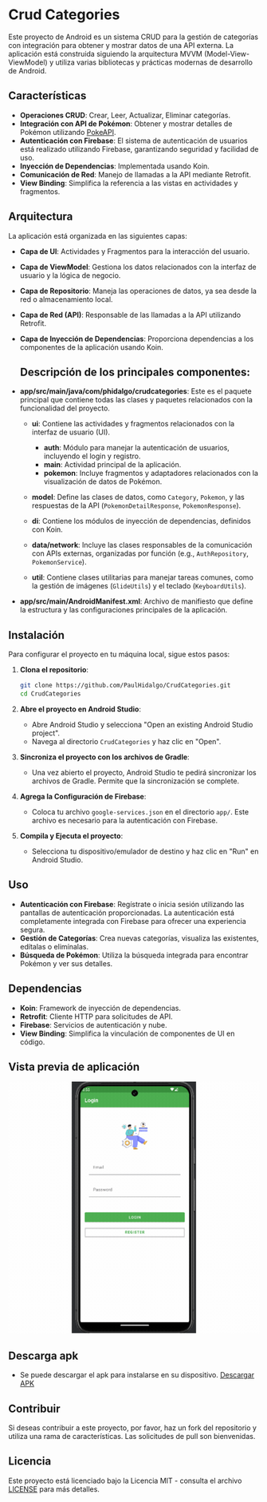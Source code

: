 
# Crud Categories

Este proyecto de Android es un sistema CRUD para la gestión de categorías con integración para obtener y mostrar datos de una API externa. La aplicación está construida siguiendo la arquitectura MVVM (Model-View-ViewModel) y utiliza varias bibliotecas y prácticas modernas de desarrollo de Android.

## Características

- **Operaciones CRUD**: Crear, Leer, Actualizar, Eliminar categorías.
- **Integración con API de Pokémon**: Obtener y mostrar detalles de Pokémon utilizando [PokeAPI](https://pokeapi.co/).
- **Autenticación con Firebase**: El sistema de autenticación de usuarios está realizado utilizando Firebase, garantizando seguridad y facilidad de uso.
- **Inyección de Dependencias**: Implementada usando Koin.
- **Comunicación de Red**: Manejo de llamadas a la API mediante Retrofit.
- **View Binding**: Simplifica la referencia a las vistas en actividades y fragmentos.

## Arquitectura

La aplicación está organizada en las siguientes capas:

- **Capa de UI**: Actividades y Fragmentos para la interacción del usuario.
- **Capa de ViewModel**: Gestiona los datos relacionados con la interfaz de usuario y la lógica de negocio.
- **Capa de Repositorio**: Maneja las operaciones de datos, ya sea desde la red o almacenamiento local.
- **Capa de Red (API)**: Responsable de las llamadas a la API utilizando Retrofit.
- **Capa de Inyección de Dependencias**: Proporciona dependencias a los componentes de la aplicación usando Koin.

  ## Descripción de los principales componentes:

- **app/src/main/java/com/phidalgo/crudcategories**: Este es el paquete principal que contiene todas las clases y paquetes relacionados con la funcionalidad del proyecto.

  - **ui**: Contiene las actividades y fragmentos relacionados con la interfaz de usuario (UI).
    - **auth**: Módulo para manejar la autenticación de usuarios, incluyendo el login y registro.
    - **main**: Actividad principal de la aplicación.
    - **pokemon**: Incluye fragmentos y adaptadores relacionados con la visualización de datos de Pokémon.
  
  - **model**: Define las clases de datos, como `Category`, `Pokemon`, y las respuestas de la API (`PokemonDetailResponse`, `PokemonResponse`).
  
  - **di**: Contiene los módulos de inyección de dependencias, definidos con Koin.
  
  - **data/network**: Incluye las clases responsables de la comunicación con APIs externas, organizadas por función (e.g., `AuthRepository`, `PokemonService`).
  
  - **util**: Contiene clases utilitarias para manejar tareas comunes, como la gestión de imágenes (`GlideUtils`) y el teclado (`KeyboardUtils`).

- **app/src/main/AndroidManifest.xml**: Archivo de manifiesto que define la estructura y las configuraciones principales de la aplicación.

## Instalación

Para configurar el proyecto en tu máquina local, sigue estos pasos:

1. **Clona el repositorio**:
   ```bash
   git clone https://github.com/PaulHidalgo/CrudCategories.git
   cd CrudCategories
   ```

2. **Abre el proyecto en Android Studio**:
   - Abre Android Studio y selecciona "Open an existing Android Studio project".
   - Navega al directorio `CrudCategories` y haz clic en "Open".

3. **Sincroniza el proyecto con los archivos de Gradle**:
   - Una vez abierto el proyecto, Android Studio te pedirá sincronizar los archivos de Gradle. Permite que la sincronización se complete.

4. **Agrega la Configuración de Firebase**:
   - Coloca tu archivo `google-services.json` en el directorio `app/`. Este archivo es necesario para la autenticación con Firebase.

5. **Compila y Ejecuta el proyecto**:
   - Selecciona tu dispositivo/emulador de destino y haz clic en "Run" en Android Studio.

## Uso

- **Autenticación con Firebase**: Regístrate o inicia sesión utilizando las pantallas de autenticación proporcionadas. La autenticación está completamente integrada con Firebase para ofrecer una experiencia segura.
- **Gestión de Categorías**: Crea nuevas categorías, visualiza las existentes, edítalas o elimínalas.
- **Búsqueda de Pokémon**: Utiliza la búsqueda integrada para encontrar Pokémon y ver sus detalles.

## Dependencias

- **Koin**: Framework de inyección de dependencias.
- **Retrofit**: Cliente HTTP para solicitudes de API.
- **Firebase**: Servicios de autenticación y nube.
- **View Binding**: Simplifica la vinculación de componentes de UI en código.


## Vista previa de aplicación

![Login Example](download.gif)
  
## Descarga apk
- Se puede descargar el apk para instalarse en su dispositivo.
[Descargar APK](https://github.com/PaulHidalgo/crud_categories/blob/main/app-debug.apk)

## Contribuir

Si deseas contribuir a este proyecto, por favor, haz un fork del repositorio y utiliza una rama de características. Las solicitudes de pull son bienvenidas.

## Licencia

Este proyecto está licenciado bajo la Licencia MIT - consulta el archivo [LICENSE](LICENSE) para más detalles.
